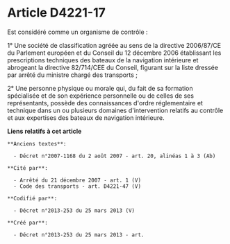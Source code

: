 # Article D4221-17

Est considéré comme un organisme de contrôle :

1° Une société de classification agréée au sens de la directive 2006/87/CE du Parlement européen et du Conseil du 12 décembre
2006 établissant les prescriptions techniques des bateaux de la navigation intérieure et abrogeant la directive 82/714/CEE du
Conseil, figurant sur la liste dressée par arrêté du ministre chargé des transports ;

2° Une personne physique ou morale qui, du fait de sa formation spécialisée et de son expérience personnelle ou de celles de
ses représentants, possède des connaissances d'ordre réglementaire et technique dans un ou plusieurs domaines d'intervention
relatifs au contrôle et aux expertises des bateaux de navigation intérieure.

**Liens relatifs à cet article**

	**Anciens textes**:

	  - Décret n°2007-1168 du 2 août 2007 - art. 20, alinéas 1 à 3 (Ab)

	**Cité par**:

	  - Arrêté du 21 décembre 2007 - art. 1 (V)
	  - Code des transports - art. D4221-47 (V)

	**Codifié par**:

	  - Décret n°2013-253 du 25 mars 2013 (V)

	**Créé par**:

	  - Décret n°2013-253 du 25 mars 2013 - art.
